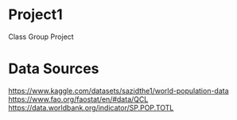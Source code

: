 # Project1
Class Group Project

# Data Sources
https://www.kaggle.com/datasets/sazidthe1/world-population-data
https://www.fao.org/faostat/en/#data/QCL
https://data.worldbank.org/indicator/SP.POP.TOTL


